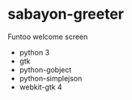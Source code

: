 sabayon-greeter
================

Funtoo welcome screen

* python 3
* gtk
* python-gobject
* python-simplejson
* webkit-gtk 4
